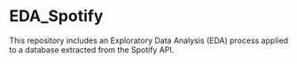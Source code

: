 # EDA_Spotify
This repository includes an Exploratory Data Analysis (EDA) process applied to a database extracted from the Spotify API.
